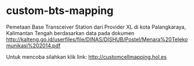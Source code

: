 # custom-bts-mapping
Pemetaan Base Transceiver Station dari Provider XL di kota Palangkaraya, Kalimantan Tengah berdasarkan data pada dokumen http://kalteng.go.id/userfiles/file/DINAS/DISHUB/Postel/Menara%20Telekomunikasi%202014.pdf

Untuk mencoba silahkan klik link: http://customcellmapping.hol.es
